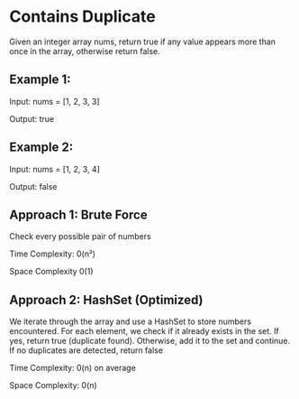 # Contains Duplicate

Given an integer array nums, return true if any value appears more than once in the array, otherwise return false.

## Example 1:

Input: nums = [1, 2, 3, 3]

Output: true

## Example 2:

Input: nums = [1, 2, 3, 4]

Output: false

## Approach 1: Brute Force
Check every possible pair of numbers

Time Complexity: 0(n²)

Space Complexity 0(1)

## Approach 2: HashSet (Optimized) 
We iterate through the array and use a HashSet to store numbers encountered. For each element, we check if it already exists in the set. If yes, return true (duplicate found). Otherwise, add it to the set and continue. If no duplicates are detected, return false

Time Complexity: 0(n) on average 

Space Complexity: 0(n)
